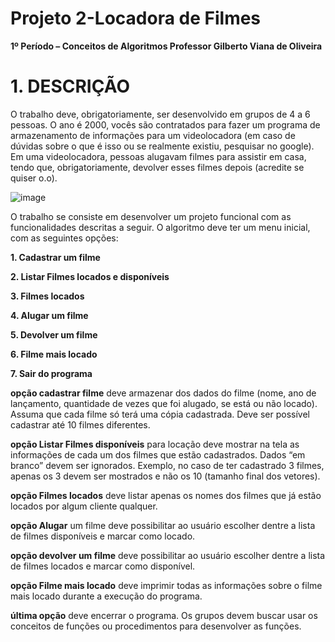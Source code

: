 # Projeto 2-Locadora de Filmes
**1º Período – Conceitos de Algoritmos Professor Gilberto Viana de Oliveira**
# 1. DESCRIÇÃO
O trabalho deve, obrigatoriamente, ser desenvolvido em grupos de 4 a 6 pessoas.
O ano é 2000, vocês são contratados para fazer um programa de armazenamento de 
informações para um videolocadora (em caso de dúvidas sobre o que é isso ou se 
realmente existiu, pesquisar no google). Em uma videolocadora, pessoas alugavam 
filmes para assistir em casa, tendo que, obrigatoriamente, devolver esses filmes 
depois (acredite se quiser o.o).

![image](https://github.com/Pauloj2/Projeto-Locadora/assets/144707609/443a7276-72ac-460d-af89-33054f952743)

O trabalho se consiste em desenvolver um projeto funcional com as funcionalidades 
descritas a seguir. O algoritmo deve ter um menu inicial, com as seguintes opções:

**1. Cadastrar um filme**

**2. Listar Filmes locados e disponíveis**

**3. Filmes locados**

**4. Alugar um filme**

**5. Devolver um filme**

**6. Filme mais locado**

**7. Sair do programa**
   
**opção cadastrar filme** deve armazenar dos dados do filme (nome, ano de 
lançamento, quantidade de vezes que foi alugado, se está ou não locado). Assuma 
que cada filme só terá uma cópia cadastrada. Deve ser possível cadastrar até 10 filmes 
diferentes.

**opção Listar Filmes disponíveis** para locação deve mostrar na tela as informações 
de cada um dos filmes que estão cadastrados. Dados “em branco” devem ser
ignorados. Exemplo, no caso de ter cadastrado 3 filmes, apenas os 3 devem ser 
mostrados e não os 10 (tamanho final dos vetores).

**opção Filmes locados** deve listar apenas os nomes dos filmes que já estão locados 
por algum cliente qualquer.

**opção Alugar** um filme deve possibilitar ao usuário escolher dentre a lista de filmes 
disponíveis e marcar como locado.

**opção devolver um filme** deve possibilitar ao usuário escolher dentre a lista de filmes 
locados e marcar como disponível.

**opção Filme mais locado** deve imprimir todas as informações sobre o filme mais 
locado durante a execução do programa.

**última opção** deve encerrar o programa.
Os grupos devem buscar usar os conceitos de funções ou procedimentos para 
desenvolver as funções. 

